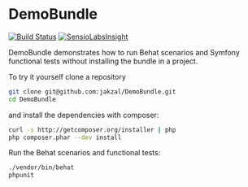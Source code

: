 DemoBundle
==========

[![Build Status](https://secure.travis-ci.org/jakzal/DemoBundle.png?branch=master)](http://travis-ci.org/jakzal/DemoBundle)
[![SensioLabsInsight](https://insight.sensiolabs.com/projects/17a9f9d5-8cb5-4c2a-8080-5af4b583aab8/mini.png)](https://insight.sensiolabs.com/projects/17a9f9d5-8cb5-4c2a-8080-5af4b583aab8)

DemoBundle demonstrates how to run Behat scenarios and Symfony functional tests 
without installing the bundle in a project.

To try it yourself clone a repository

```bash
git clone git@github.com:jakzal/DemoBundle.git
cd DemoBundle
```

and install the dependencies with composer:

```bash
curl -s http://getcomposer.org/installer | php
php composer.phar --dev install
```

Run the Behat scenarios and functional tests:

```bash
./vendor/bin/behat
phpunit
```
